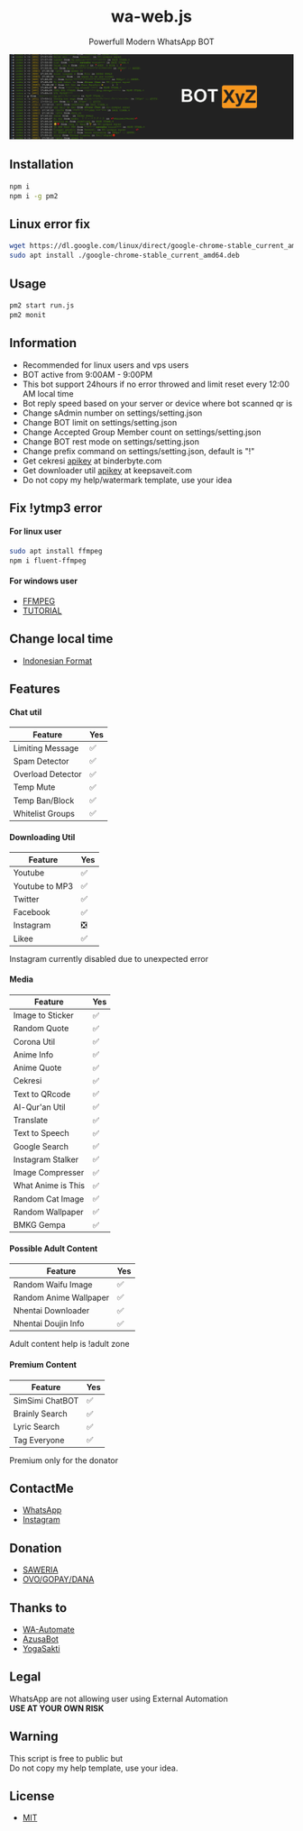 <h1 align="center">wa-web.js</h1>
<p align="center">Powerfull Modern WhatsApp BOT</p>

<p align="center"><img src="/.github/banner.png" alt="github-readme-template" border="0"></p>

## Installation
```bash
npm i
npm i -g pm2
```
## Linux error fix
```bash
wget https://dl.google.com/linux/direct/google-chrome-stable_current_amd64.deb
sudo apt install ./google-chrome-stable_current_amd64.deb
```
## Usage
```bash
pm2 start run.js
pm2 monit
```
## Information
- Recommended for linux users and vps users
- BOT active from 9:00AM - 9:00PM
- This bot support 24hours if no error throwed and limit reset every 12:00 AM local time
- Bot reply speed based on your server or device where bot scanned qr is
- Change sAdmin number on settings/setting.json
- Change BOT limit on settings/setting.json
- Change Accepted Group Member count on settings/setting.json
- Change BOT rest mode on settings/setting.json
- Change prefix command on settings/setting.json, default is "!"
- Get cekresi [apikey](https://github.com/ItzNgga/wa-bot.js/blob/master/index.js#L682-L692) at binderbyte.com
- Get downloader util [apikey](https://github.com/ItzNgga/wa-bot.js/blob/master/lib/dl-video.js#L4-L19) at keepsaveit.com
- Do not copy my help/watermark template, use your idea

## Fix !ytmp3 error
#### For linux user
```bash
sudo apt install ffmpeg
npm i fluent-ffmpeg
```
#### For windows user
- [FFMPEG](https://ffmpeg.org/download.html)
- [TUTORIAL](https://video.stackexchange.com/questions/20495/how-do-i-set-up-and-use-ffmpeg-in-windows)

## Change local time
- [Indonesian Format](https://www.tutorialpedia.net/mengubah-zona-waktu/)

## Features
#### Chat util
| Feature |Yes|
| ------------- | ------------- |
| Limiting Message|✅|
| Spam Detector |✅|
| Overload Detector |✅|
| Temp Mute |✅|
| Temp Ban/Block |✅|
| Whitelist Groups |✅|

#### Downloading Util
| Feature | Yes |
| ------------- | ------------- |
| Youtube |✅|
| Youtube to MP3 |✅|
| Twitter |✅|
| Facebook |✅|
| Instagram |❎|
| Likee |✅|

Instagram currently disabled due to unexpected error

#### Media
| Feature | Yes  |
| ------------- | ------------- |
| Image to Sticker |✅|
| Random Quote|✅|
| Corona Util |✅|
| Anime Info |✅|
| Anime Quote |✅|
| Cekresi |✅|
| Text to QRcode |✅|
| Al-Qur'an Util |✅|
| Translate |✅|
| Text to Speech |✅|
| Google Search |✅|
| Instagram Stalker |✅|
| Image Compresser |✅|
| What Anime is This |✅|
| Random Cat Image|✅|
| Random Wallpaper |✅|
| BMKG Gempa |✅|

#### Possible Adult Content
| Feature | Yes  |
| ------------- | ------------- |
| Random Waifu Image|✅|
| Random Anime Wallpaper |✅|
| Nhentai Downloader|✅|
| Nhentai Doujin Info |✅|

Adult content help is !adult zone
#### Premium Content
| Feature | Yes  |
| ------------- | ------------- |
| SimSimi ChatBOT |✅|
| Brainly Search |✅|
| Lyric Search |✅|
| Tag Everyone |✅|

Premium only for the donator

## ContactMe
- [WhatsApp](https://wa.me/6281297980063)
- [Instagram](https://www.instagram.com/itzngga)

## Donation
- [SAWERIA](https://saweria.co/donate/ItzNgga)
- [OVO/GOPAY/DANA](081297980063)

## Thanks to
- [WA-Automate](https://github.com/open-wa/wa-automate-nodejs)
- [AzusaBot](https://github.com/fossabot/AzusaBot)
- [YogaSakti](https://github.com/YogaSakti/imageToSticker)

## Legal
WhatsApp are not allowing user using External Automation  
**USE AT YOUR OWN RISK**

## Warning
This script is free to public but  
Do not copy my help template, use your idea.  

## License
- [MIT](/LICENSE)